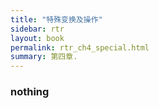 ```yaml
---
title: "特殊变换及操作"
sidebar: rtr
layout: book
permalink: rtr_ch4_special.html
summary: 第四章.
---
```


### nothing

